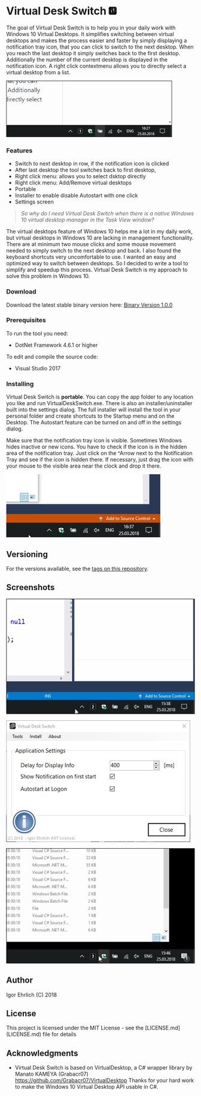 # Virtual Desk Switch   ![](https://github.com/igorehrlich/VirtualDeskSwitch/blob/master/pics/app_very_small.png) 

The goal of Virtual Desk Switch is to help you in your daily work with Windows 10 Virtual Desktops. It simplifies switching between virtual desktops and makes the process easier and faster by simply displaying a notification tray icon, that you can click to switch to the next desktop. When you reach the last desktop it simply switches back to the first desktop. Additionally the number of the current desktop is displayed in the notification icon. A right click contextmenu allows you to directly select a virtual desktop from a list.


![Notification Tray Animation](https://github.com/igorehrlich/VirtualDeskSwitch/blob/master/pics/VDeskActionSmall2.gif)

### Features  
  - Switch to next desktop in row, if the notification icon is clicked
  - After last desktop the tool switches back to first desktop, 
  - Right click menu: allows you to select dsktop directly
  - Right click menu: Add/Remove virtual desktops
  - Portable
  - Installer to enable disable Autostart with one click
  - Settings screen
  
> *So why do I need Virtual Desk Switch when there is a native Windows 10 virtual desktop manager in the Task View window?*

The virtual desktops feature of Windows 10 helps me a lot in my daily work, but virtual desktops in Windows 10 are lacking in management functionality. There are at minimum two mouse clicks and some mouse movement needed to simply switch to the next desktop and back. I also found the keyboard shortcuts very uncomfortable to use. I wanted an easy and optimized way to switch between desktops. So I decided to write a tool to simplify and speedup this process. Virtual Desk Switch is my approach to solve this problem in Windows 10. 

### Download

Download the latest stable binary version here: [Binary Version 1.0.0](https://github.com/igorehrlich/VirtualDeskSwitch/releases/download/Release_1.0.0/VirtualDeskSwitch_Release_V1.0.0.zip)
 
### Prerequisites

To run the tool you need:
 - DotNet Framework 4.6.1 or higher
 
 To edit and compile the source code:
 - Visual Studio 2017

### Installing
Virtual Desk Switch is **portable**. You can copy the app folder to any location you like and run VirtualDeskSwitch.exe. There is also an installer/uninstaller built into the settings dialog. The full installer will install the tool in your personal folder and create shortcuts to the Startup menu and on the Desktop. The Autostart feature can be turned on and off in the settings dialog.

Make sure that the notification tray icon is visible. Sometimes Windows hides inactive or new icons. You have to check if the icon is in the hidden area of the notification tray. Just click on the ^Arrow next to the Notification Tray and see if the icon is hidden there. If necessary, just drag the icon with your mouse to the visible area near the clock and drop it there.

![Notification Tray hidden](https://github.com/igorehrlich/VirtualDeskSwitch/blob/master/pics/HiddenIcon.gif)

## Versioning

For the versions available, see the [tags on this repository](https://github.com/igorehrlich/VirtualDeskSwitch/tags). 

## Screenshots
![Direct Select](https://github.com/igorehrlich/VirtualDeskSwitch/blob/master/pics/directSelectAction2.gif)

![Settings](https://github.com/igorehrlich/VirtualDeskSwitch/blob/master/pics/SettingsDialog.png)

![Remove Desktop](https://github.com/igorehrlich/VirtualDeskSwitch/blob/master/pics/removeAction2.gif)

## Author

Igor Ehrlich (C) 2018

## License

This project is licensed under the MIT License - see the \[LICENSE.md\](LICENSE.md) file for details

## Acknowledgments

* Virtual Desk Switch is based on VirtualDesktop, a C# wrapper library by Manato KAMEYA (Grabacr07)
https://github.com/Grabacr07/VirtualDesktop 
Thanks for your hard work to make the Windows 10 Virtual Desktop API usable in C#.
